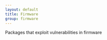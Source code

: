 ```yaml
---
layout: default
title: Firmware
group: firmware
---
```


Packages that exploit vulnerabilities in firmware